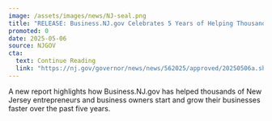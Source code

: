 ```yaml
---
image: /assets/images/news/NJ-seal.png
title: "RELEASE: Business.NJ.gov Celebrates 5 Years of Helping Thousands of Businesses"
promoted: 0
date: 2025-05-06
source: NJGOV
cta:
  text: Continue Reading
  link: "https://nj.gov/governor/news/news/562025/approved/20250506a.shtml"
---
```

A new report highlights how Business.NJ.gov has helped thousands of New Jersey entrepreneurs and business owners start and grow their businesses faster over the past five years.
